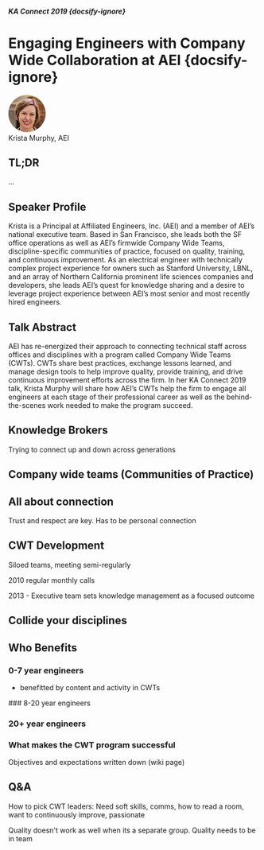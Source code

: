 ##### KA Connect 2019 {docsify-ignore}
# Engaging Engineers with Company Wide Collaboration at AEI {docsify-ignore}

![Krista Murphy](../media/SpeakerHeadshot_09KristaMurphy.png)  
Krista Murphy, AEI

## TL;DR
...

## Speaker Profile
Krista is a Principal at Affiliated Engineers, Inc. (AEI) and a member of AEI’s national executive team.  Based in San Francisco, she leads both the SF office operations as well as AEI’s firmwide Company Wide Teams, discipline-specific communities of practice, focused on quality, training, and continuous improvement.  As an electrical engineer with technically complex project experience for owners such as Stanford University, LBNL, and an array of Northern California prominent life sciences companies and developers, she leads AEI’s quest for knowledge sharing and a desire to leverage project experience between AEI’s most senior and most recently hired engineers.

## Talk Abstract
AEI has re-energized their approach to connecting technical staff across offices and disciplines with a program called Company Wide Teams (CWTs). CWTs share best practices, exchange lessons learned, and manage design tools to help improve quality, provide training, and drive continuous improvement efforts across the firm. In her KA Connect 2019 talk, Krista Murphy will share how AEI’s CWTs help the firm to engage all engineers at each stage of their professional career as well as the behind-the-scenes work needed to make the program succeed.


## Knowledge Brokers
Trying to connect up and down across generations

## Company wide teams (Communities of Practice)


## All about connection
Trust and respect are key. Has to be personal connection

## CWT Development
Siloed teams, meeting semi-regularly

2010 regular monthly calls

2013 - Executive team sets knowledge management as a focused outcome

## Collide your disciplines

## Who Benefits
### 0-7 year engineers 
- benefitted by content and activity in CWTs

### 8-20 year engineers

### 20+ year engineers

### What makes the CWT program successful
Objectives and expectations written down (wiki page)

## Q&A
How to pick CWT leaders:
Need soft skills, comms, how to read a room, want to continuously improve, passionate

Quality doesn't work as well when its a separate group. Quality needs to be in team

